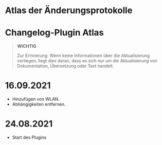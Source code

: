 # Atlas der Änderungsprotokolle

# Changelog-Plugin Atlas

>**WICHTIG**
>
>Zur Erinnerung: Wenn keine Informationen über die Aktualisierung vorliegen, liegt dies daran, dass es sich nur um die Aktualisierung von Dokumentation, Übersetzung oder Text handelt.

# 16.09.2021

- Hinzufügen von WLAN.
- Abhängigkeiten entfernen.

# 24.08.2021

- Start des Plugins
